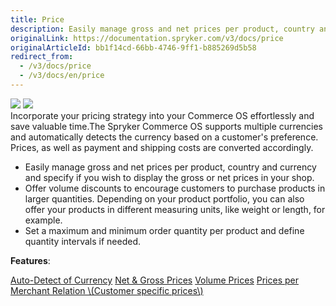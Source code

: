 ```yaml
---
title: Price
description: Easily manage gross and net prices per product, country and currency and specify if you wish to display the gross or net prices in your shop.
originalLink: https://documentation.spryker.com/v3/docs/price
originalArticleId: bb1f14cd-66bb-4746-9ff1-b885269d5b58
redirect_from:
  - /v3/docs/price
  - /v3/docs/en/price
---
```


<div class='feature-text'>
    <div class='feature-images'>
    <img class="light-mode" src="https://spryker.s3.eu-central-1.amazonaws.com/docs/Document+360/Capabilities+icons/light/price.svg"/>
    <img class="dark-mode" src="https://spryker.s3.eu-central-1.amazonaws.com/docs/Document+360/Capabilities+icons/dark/price.svg"/>
    </div>
    <div class="feature-text-wrap">
Incorporate your pricing strategy into your Commerce OS effortlessly and save valuable time.The Spryker Commerce OS supports multiple currencies and automatically detects the currency based on a customer's preference. Prices, as well as payment and shipping costs are converted accordingly.

- Easily manage gross and net prices per product, country and currency and specify if you wish to display the gross or net prices in your shop.
- Offer volume discounts to encourage customers to purchase products in larger quantities. Depending on your product portfolio, you can also offer your products in different measuring units, like weight or length, for example.
- Set a maximum and minimum order quantity per product and define quantity intervals if needed.
</div>
</div>

**Features**:
<div>
<a class="feature-link" href="https://documentation.spryker.com/v4/docs/auto-detect-currency">Auto-Detect of Currency</a>
<a class="feature-link" href="https://documentation.spryker.com/v4/docs/net-gross-price">Net & Gross Prices</a>
<a class="feature-link" href="https://documentation.spryker.com/v4/docs/volume-prices">Volume Prices</a>
    <a class="feature-link" href="https://documentation.spryker.com/v4/docs/price-per-merchant-relation">Prices per Merchant Relation \(Customer specific prices\)</a> 
</div>
